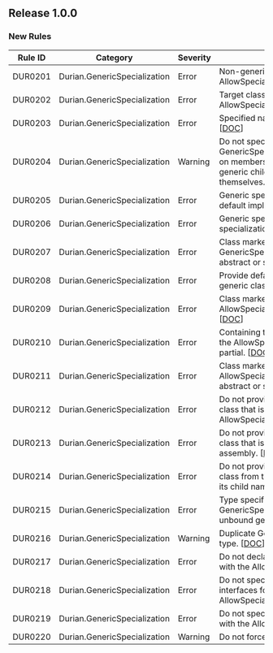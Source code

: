 ﻿## Release 1.0.0

### New Rules
Rule ID | Category | Severity | Notes
--------|----------|----------|-----------------------------------------
DUR0201 | Durian.GenericSpecialization | Error | Non-generic types cannot use the AllowSpecializationAttribute. [[DOC](https://github.com/piotrstenke/Durian/tree/master/docs/GenericSpecialization/DUR0201.md)]
DUR0202 | Durian.GenericSpecialization | Error | Target class must be marked with the AllowSpecializationAttribute. [[DOC](https://github.com/piotrstenke/Durian/tree/master/docs/GenericSpecialization/DUR0202.md)]
DUR0203 | Durian.GenericSpecialization | Error | Specified name is not a valid identifier. [[DOC](https://github.com/piotrstenke/Durian/tree/master/docs/GenericSpecialization/DUR0203.md)]
DUR0204 | Durian.GenericSpecialization | Warning | Do not specify the GenericSpecializationConfigurationAttribute on members that do not contain any generic child classes or are not generic themselves. [[DOC](https://github.com/piotrstenke/Durian/tree/master/docs/GenericSpecialization/DUR0204.md)]
DUR0205 | Durian.GenericSpecialization | Error | Generic specialization must inherit the default implementation class. [[DOC](https://github.com/piotrstenke/Durian/tree/master/docs/GenericSpecialization/DUR0205.md)]
DUR0206 | Durian.GenericSpecialization | Error | Generic specialization must implement the specialization interface. [[DOC](https://github.com/piotrstenke/Durian/tree/master/docs/GenericSpecialization/DUR0206.md)]
DUR0207 | Durian.GenericSpecialization | Error | Class marked with the GenericSpecializationAttribute cannot be abstract or static. [[DOC](https://github.com/piotrstenke/Durian/tree/master/docs/GenericSpecialization/DUR0207.md)]
DUR0208 | Durian.GenericSpecialization | Error | Provide default implementation of the target generic class. [[DOC](https://github.com/piotrstenke/Durian/tree/master/docs/GenericSpecialization/DUR0208.md)]
DUR0209 | Durian.GenericSpecialization | Error | Class marked with the AllowSpecializationAttribute must be partial. [[DOC](https://github.com/piotrstenke/Durian/tree/master/docs/GenericSpecialization/DUR0209.md)]
DUR0210 | Durian.GenericSpecialization | Error | Containing type of a member marked with the AllowSpecializationAttribute must be partial. [[DOC](https://github.com/piotrstenke/Durian/tree/master/docs/GenericSpecialization/DUR0210.md)]
DUR0211 | Durian.GenericSpecialization | Error | Class marked with the AllowSpecializationAttribute cannot be abstract or static. [[DOC](https://github.com/piotrstenke/Durian/tree/master/docs/GenericSpecialization/DUR0211.md)]
DUR0212 | Durian.GenericSpecialization | Error | Do not provide a specialization for a generic class that is not marked with the AllowSpecializationAttribute. [[DOC](https://github.com/piotrstenke/Durian/tree/master/docs/GenericSpecialization/DUR0212.md)]
DUR0213 | Durian.GenericSpecialization | Error | Do not provide a specialization for a generic class that is not part of the current assembly. [[DOC](https://github.com/piotrstenke/Durian/tree/master/docs/GenericSpecialization/DUR0213.md)]
DUR0214 | Durian.GenericSpecialization | Error | Do not provide a specialization for a generic class from the System namespace or any of its child namespaces. [[DOC](https://github.com/piotrstenke/Durian/tree/master/docs/GenericSpecialization/DUR0214.md)]
DUR0215 | Durian.GenericSpecialization | Error | Type specified in the GenericSpecializationAttribute must be an unbound generic type. [[DOC](https://github.com/piotrstenke/Durian/tree/master/docs/GenericSpecialization/DUR0215.md)]
DUR0216 | Durian.GenericSpecialization | Warning | Duplicate GenericSpecializationAttribute type. [[DOC](https://github.com/piotrstenke/Durian/tree/master/docs/GenericSpecialization/DUR0216.md)]
DUR0217 | Durian.GenericSpecialization | Error | Do not declare members in a class marked with the AllowSpecializationAttribute. [[DOC](https://github.com/piotrstenke/Durian/tree/master/docs/GenericSpecialization/DUR0217.md)]
DUR0218 | Durian.GenericSpecialization | Error | Do not specify base types or implemented interfaces for a class marked with the AllowSpecializationAttribute. [[DOC](https://github.com/piotrstenke/Durian/tree/master/docs/GenericSpecialization/DUR0218.md)]
DUR0219 | Durian.GenericSpecialization | Error | Do not specify attributes on a class marked with the AllowSpecializationAttribute. [[DOC](https://github.com/piotrstenke/Durian/tree/master/docs/GenericSpecialization/DUR0219.md)]
DUR0220 | Durian.GenericSpecialization | Warning | Do not force inherit a sealed class. [[DOC](https://github.com/piotrstenke/Durian/tree/master/docs/GenericSpecialization/DUR0220.md)]
